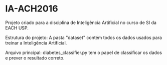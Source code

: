 # IA-ACH2016
Projeto criado para a disciplina de Inteligência Artificial no curso de SI da EACH USP. 


Estrutura do projeto:
A pasta "dataset" contém todos os dados usados para treinar a Inteligência Artificial.

Arquivo principal: diabetes_classifier.py tem o papel de classificar os dados e prever o resultado correto.